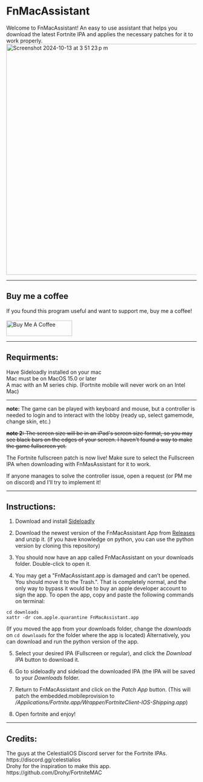 # FnMacAssistant
Welcome to FnMacAssistant! An easy to use assistant that helps you download the latest Fortnite IPA and applies the necessary patches for it to work properly.<br>
<img width="612" alt="Screenshot 2024-10-13 at 3 51 23 p m" src="https://github.com/user-attachments/assets/df141825-7a77-4c31-a0e0-d2724364dca2">
<hr/>
<h2>Buy me a coffee</h2>
If you found this program useful and want to support me, buy me a coffee! 
<br/><br/>
<a href="https://www.buymeacoffee.com/Isacucho" target="_blank"><img src="https://cdn.buymeacoffee.com/buttons/default-orange.png" alt="Buy Me A Coffee" height="41" width="174"></a>
<hr/>
<h2>Requirments:</h2> 
Have Sideloadly installed on your mac <br/>
Mac must be on MacOS 15.0 or later <br/>
A mac with an M series chip. (Fortnite mobile will never work on an Intel Mac)

<hr/>

**note:** The game can be played with keyboard and mouse, but a controller is needed to login and to interact with the lobby (ready up, select gamemode, change skin, etc.) 

~~**note 2:** The screen size will be in an iPad's screen size format, so you may see black bars on the edges of your screen. I haven't found a way to make the game fullscreen yet.~~ <br>

The Fortnite fullscreen patch is now live! Make sure to select the Fullscreen IPA when downloading with FnMasAssistant for it to work.

If anyone manages to solve the controller issue, open a request (or PM me on discord) and I'll try to implement it!
<hr/>

<h2>Instructions:</h2>

1. Download and install [Sideloadly](https://sideloadly.io)

2. Download the newest version of the FnMacAssistant App from [Releases](https://github.com/isacucho/FnMacAssistant/releases) and unzip it. (if you have knowledge on python, you can use the python version by cloning this repository) 

3. You should now have an app called FnMacAssistant on your downloads folder. Double-click to open it.

4. You may get a "FnMacAssistant.app is damaged and can’t be opened. You should move it to the Trash.". That is completely normal, and the only way to bypass it would be to buy an apple developer account to sign the app. To open the app, copy and paste the following commands on terminal:
```
cd downloads
xattr -dr com.apple.quarantine FnMacAssistant.app
```
(If you moved the app from your downloads folder, change the _downloads_ on `cd downloads` for the folder where the app is located)
Alternatively, you can download and run the python version of the app.
 
5. Select your desired IPA (Fullscreen or regular), and click the _Download IPA_ button to download it.

6. Go to sideloadly and sideload the downloaded IPA (the IPA will be saved to your _Downloads_ folder.

7. Return to FnMacAssistant and click on the _Patch App_ button. (This will patch the embedded.mobileprovision to _/Applications/Fortnite.app/Wrapper/FortniteClient-IOS-Shipping.app_)

8. Open fortnite and enjoy!

<hr/>

<h2>Credits:</h2>
The guys at the CelestialiOS Discord server for the Fortnite IPAs. https://discord.gg/celestialios<br/>
Drohy for the inspiration to make this app. https://github.com/Drohy/FortniteMAC
